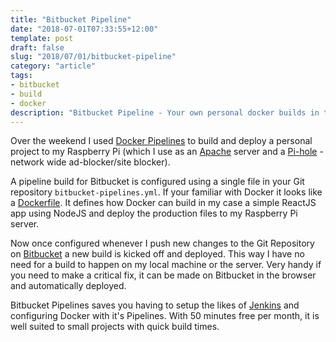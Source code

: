 ```yaml
---
title: "Bitbucket Pipeline"
date: "2018-07-01T07:33:55+12:00"
template: post
draft: false
slug: "2018/07/01/bitbucket-pipeline"
category: "article"
tags: 
- bitbucket
- build
- docker
description: "Bitbucket Pipeline - Your own personal docker builds in the cloud"
---
```


Over the weekend I used [Docker Pipelines](https://bitbucket.org/product/features/pipelines) to build and deploy a personal project to my Raspberry Pi (which I use as an [Apache](https://httpd.apache.org/) server and a [Pi-hole](https://pi-hole.net/) -network wide ad-blocker/site blocker).

A pipeline build for Bitbucket is configured using a single file in your Git repository `bitbucket-pipelines.yml`. If your familiar with Docker it looks like a [Dockerfile](https://docs.docker.com/engine/reference/builder/). It defines how Docker can build in my case a simple ReactJS app using NodeJS and deploy the production files to my Raspberry Pi server.

Now once configured whenever I push new changes to the Git Repository on [Bitbucket](https://bitbucket.org/) a new build is kicked off and deployed. This way I have no need for a build to happen on my local machine or the server. Very handy if you need to make a critical fix, it can be made on Bitbucket in the browser and automatically deployed.

Bitbucket Pipelines saves you having to setup the likes of [Jenkins](https://jenkins.io/) and configuring Docker with it's Pipelines. With 50 minutes free per month, it is well suited to small projects with quick build times.
